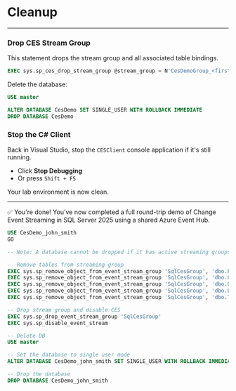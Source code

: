 ﻿# Cleanup

---

### Drop CES Stream Group

This statement drops the stream group and all associated table bindings.

```sql
EXEC sys.sp_ces_drop_stream_group @stream_group = N'CesDemoGroup_<firstname_lastname_>'
```

Delete the database:

```sql
USE master

ALTER DATABASE CesDemo SET SINGLE_USER WITH ROLLBACK IMMEDIATE
DROP DATABASE CesDemo
```

### Stop the C# Client

Back in Visual Studio, stop the `CESClient` console application if it's still running.

* Click **Stop Debugging**
* Or press `Shift + F5`

Your lab environment is now clean.

---

✅ You're done! You’ve now completed a full round-trip demo of Change Event Streaming in SQL Server 2025 using a shared Azure Event Hub.

```sql
USE CesDemo_john_smith
GO

-- Note: A database cannot be dropped if it has active streaming groups and objects

-- Remove tables from streaming group
EXEC sys.sp_remove_object_from_event_stream_group 'SqlCesGroup', 'dbo.Product'
EXEC sys.sp_remove_object_from_event_stream_group 'SqlCesGroup', 'dbo.Customer'
EXEC sys.sp_remove_object_from_event_stream_group 'SqlCesGroup', 'dbo.Order'
EXEC sys.sp_remove_object_from_event_stream_group 'SqlCesGroup', 'dbo.OrderDetail'
EXEC sys.sp_remove_object_from_event_stream_group 'SqlCesGroup', 'dbo.TableWithNoPK'

-- Drop stream group and disable CES
EXEC sys.sp_drop_event_stream_group 'SqlCesGroup'
EXEC sys.sp_disable_event_stream

-- Delete DB
USE master

-- Set the database to single user mode
ALTER DATABASE CesDemo_john_smith SET SINGLE_USER WITH ROLLBACK IMMEDIATE

-- Drop the database
DROP DATABASE CesDemo_john_smith
```